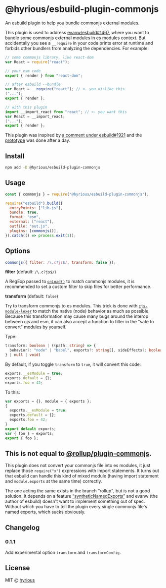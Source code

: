 # @hyrious/esbuild-plugin-commonjs

An esbuild plugin to help you bundle commonjs external modules.

This plugin is used to address [evanw/esbuild#1467][1], where you want to
bundle some commonjs external modules in es modules context. But accidentally
you see a `__require` in your code prints error at runtime and forbids
other bundlers from analyzing the dependencies. For example:

```js
// some commonjs library, like react-dom
var React = require("react");

// your esm code
export { render } from "react-dom";

// after esbuild --bundle
var React = __require("react"); // <- you dislike this
("...");
export { render };

// with this plugin
import __import_react from "react"; // <- you want this
var React = __import_react;
("...");
export { render };
```

This plugin was inspired by [a comment under esbuild#1921][4]
and the [prototype][5] was done after a day.

## Install

```bash
npm add -D @hyrious/esbuild-plugin-commonjs
```

## Usage

<!-- prettier-ignore -->
```js
const { commonjs } = require("@hyrious/esbuild-plugin-commonjs");

require("esbuild").build({
  entryPoints: ["lib.js"],
  bundle: true,
  format: "esm",
  external: ["react"],
  outfile: "out.js",
  plugins: [commonjs()],
}).catch(() => process.exit(1));
```

## Options

```js
commonjs({ filter: /\.c?js$/, transform: false });
```

**filter** (default: `/\.c?js$/`)

A RegExp passed to [`onLoad()`](https://esbuild.github.io/plugins/#on-load) to
match commonjs modules, it is recommended to set a custom filter to skip files
for better performance.

**transform** (default: `false`)

Try to transform commonjs to es modules. This trick is done with [`cjs-module-lexer`](https://github.com/nodejs/cjs-module-lexer)
to match the native (node) behavior as much as possible. Because this
transformation may cause many bugs around the interop between cjs and esm,
it can also accept a function to filter in the "safe to convert" modules by yourself.

Type:

```ts
transform: boolean | ((path: string) => {
  behavior?: "node" | "babel", exports?: string[], sideEffects?: boolean
} | null | void)
```

By default, if you toggle `transform` to `true`, it will convert this code:

```js
exports.__esModule = true;
exports.default = {};
exports.foo = 42;
```

To this:

<!-- prettier-ignore -->
```js
var exports = {}, module = { exports };
{
  exports.__esModule = true;
  exports.default = {};
  exports.foo = 42;
}
export default exports;
var { foo } = exports;
export { foo };
```

## This is not equal to [@rollup/plugin-commonjs][2].

This plugin does not convert your commonjs file into es modules, it just
replace those `require("x")` expressions with import statements. It turns out
that esbuild can handle this kind of mixed module (having import statement and
`module.exports` at the same time) correctly.

The one acting the same exists in the branch <q>rollup</q>, but is not a good
solution. It depends on a feature [<q>syntheticNamedExports</q>][3] and evanw
(the author of esbuild) doesn't want to implement something out of spec.
Without which you have to tell the plugin every single commonjs file's named
exports, which sucks obviously.

## Changelog

### 0.1.1

Add experimental option `transform` and `transformConfig`.

## License

MIT @ [hyrious](https://github.com/hyrious)

[1]: https://github.com/evanw/esbuild/issues/1467
[2]: https://github.com/rollup/plugins/blob/master/packages/commonjs
[3]: https://github.com/evanw/esbuild/issues/1919
[4]: https://github.com/evanw/esbuild/issues/1921#issuecomment-1010490128
[5]: https://gist.github.com/hyrious/7120a56c593937457c0811443563e017

